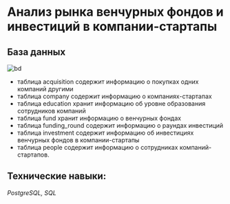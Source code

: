 # Анализ рынка венчурных фондов и инвестиций в компании-стартапы

## База данных
![bd](https://github.com/Lima82/Data_analyst_projects/blob/02637d04843ceffe28d0538b4c287128a376f325/sql_data.png)

- таблица acquisition cодержит информацию о покупках одних компаний другими
- таблица company cодержит информацию о компаниях-стартапах
- таблица education хранит информацию об уровне образования сотрудников компаний
- таблица fund хранит информацию о венчурных фондах
- таблица funding_round содержит информацию о раундах инвестиций
- таблица investment cодержит информацию об инвестициях венчурных фондов в компании-стартапы
- таблица people cодержит информацию о сотрудниках компаний-стартапов.

## Технические навыки:
*PostgreSQL, SQL*
